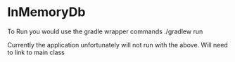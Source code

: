 # InMemoryDb

To Run you would use the gradle wrapper commands
./gradlew run

Currently the application unfortunately will not run with the above. Will need to link to main class
